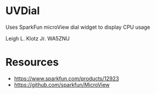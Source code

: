 # UVDial

Uses SparkFun microView dial widget to display CPU usage

Leigh L. Klotz Jr. WA5ZNU

# Resources

- https://www.sparkfun.com/products/12923
- https://github.com/sparkfun/MicroView
